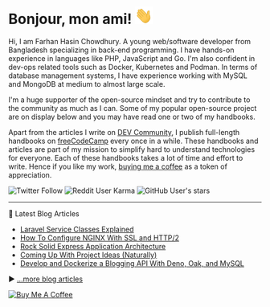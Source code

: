 # Bonjour, mon ami! <img src="./assets/wave.gif" width="35px">

Hi, I am Farhan Hasin Chowdhury. A young web/software developer from Bangladesh specializing in back-end programming. I have hands-on experience in languages like PHP, JavaScript and Go. I'm also confident in dev-ops related tools such as Docker, Kubernetes and Podman. In terms of database management systems, I have experience working with MySQL and MongoDB at medium to almost large scale.

I'm a huge supporter of the open-source mindset and try to contribute to the community as much as I can. Some of my popular open-source project are on display below and you may have read one or two of my handbooks.

Apart from the articles I write on [DEV Community](https://dev.to/fhsinchy/), I publish full-length handbooks on [freeCodeCamp](https://www.freecodecamp.org/news/author/farhanhasin/) every once in a while. These handbooks and articles are part of my mission to simplify hard to understand technologies for everyone. Each of these handbooks takes a lot of time and effort to write. Hence if you like my work, [buying me a coffee](https://www.buymeacoffee.com/farhanhasin) as a token of appreciation.

![Twitter Follow](https://img.shields.io/twitter/follow/frhnhsin?label=my%20tiny%20twitter%20circle&style=for-the-badge) ![Reddit User Karma](https://img.shields.io/reddit/user-karma/combined/fhsinchy?label=i%27ve%20got%20some%20reddit%20karma&style=for-the-badge) ![GitHub User's stars](https://img.shields.io/github/stars/fhsinchy?label=poeple%20supporing%20me%20on%20github&style=for-the-badge)

---

📘 Latest Blog Articles

<!-- BLOG-POST-LIST:START -->
- [Laravel Service Classes Explained](https://blog.farhan.dev/laravel-service-classes-explained)
- [How To Configure NGINX With SSL and HTTP/2](https://blog.farhan.dev/how-to-configure-nginx-with-ssl-and-http2)
- [Rock Solid Express Application Architecture](https://blog.farhan.dev/rock-solid-express-application-architecture)
- [Coming Up With Project Ideas (Naturally)](https://blog.farhan.dev/coming-up-with-project-ideas-naturally)
- [Develop and Dockerize a Blogging API With Deno, Oak, and MySQL](https://blog.farhan.dev/develop-and-dockerize-a-blogging-api-with-deno-oak-and-mysql-1)
<!-- BLOG-POST-LIST:END -->

▶ [...more blog articles](https://blog.farhan.dev/)

<a href="https://www.buymeacoffee.com/fhsinchy" target="_blank"><img src="https://cdn.buymeacoffee.com/buttons/default-orange.png" alt="Buy Me A Coffee" height="50" width="auto"></a>
